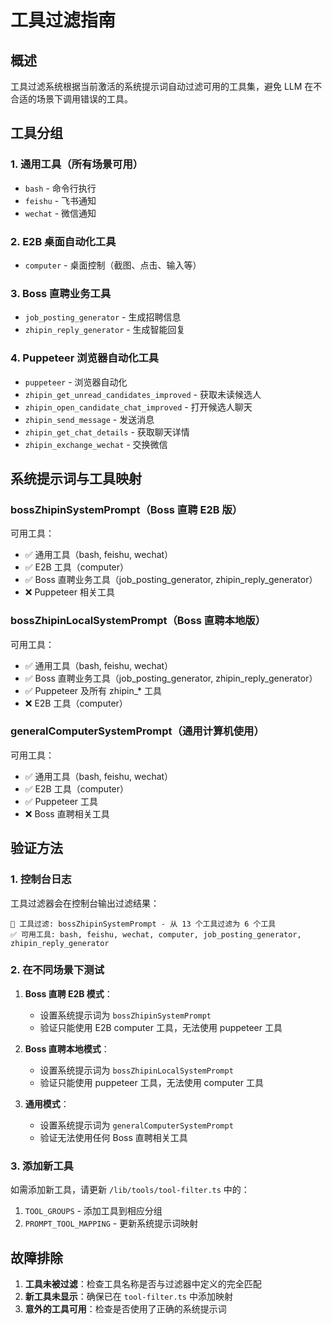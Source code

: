 # 工具过滤指南

## 概述

工具过滤系统根据当前激活的系统提示词自动过滤可用的工具集，避免 LLM 在不合适的场景下调用错误的工具。

## 工具分组

### 1. 通用工具（所有场景可用）
- `bash` - 命令行执行
- `feishu` - 飞书通知
- `wechat` - 微信通知

### 2. E2B 桌面自动化工具
- `computer` - 桌面控制（截图、点击、输入等）

### 3. Boss 直聘业务工具
- `job_posting_generator` - 生成招聘信息
- `zhipin_reply_generator` - 生成智能回复

### 4. Puppeteer 浏览器自动化工具
- `puppeteer` - 浏览器自动化
- `zhipin_get_unread_candidates_improved` - 获取未读候选人
- `zhipin_open_candidate_chat_improved` - 打开候选人聊天
- `zhipin_send_message` - 发送消息
- `zhipin_get_chat_details` - 获取聊天详情
- `zhipin_exchange_wechat` - 交换微信

## 系统提示词与工具映射

### bossZhipinSystemPrompt（Boss 直聘 E2B 版）
可用工具：
- ✅ 通用工具（bash, feishu, wechat）
- ✅ E2B 工具（computer）
- ✅ Boss 直聘业务工具（job_posting_generator, zhipin_reply_generator）
- ❌ Puppeteer 相关工具

### bossZhipinLocalSystemPrompt（Boss 直聘本地版）
可用工具：
- ✅ 通用工具（bash, feishu, wechat）
- ✅ Boss 直聘业务工具（job_posting_generator, zhipin_reply_generator）
- ✅ Puppeteer 及所有 zhipin_* 工具
- ❌ E2B 工具（computer）

### generalComputerSystemPrompt（通用计算机使用）
可用工具：
- ✅ 通用工具（bash, feishu, wechat）
- ✅ E2B 工具（computer）
- ✅ Puppeteer 工具
- ❌ Boss 直聘相关工具

## 验证方法

### 1. 控制台日志
工具过滤器会在控制台输出过滤结果：
```
🔧 工具过滤: bossZhipinSystemPrompt - 从 13 个工具过滤为 6 个工具
✅ 可用工具: bash, feishu, wechat, computer, job_posting_generator, zhipin_reply_generator
```

### 2. 在不同场景下测试

1. **Boss 直聘 E2B 模式**：
   - 设置系统提示词为 `bossZhipinSystemPrompt`
   - 验证只能使用 E2B computer 工具，无法使用 puppeteer 工具

2. **Boss 直聘本地模式**：
   - 设置系统提示词为 `bossZhipinLocalSystemPrompt`
   - 验证只能使用 puppeteer 工具，无法使用 computer 工具

3. **通用模式**：
   - 设置系统提示词为 `generalComputerSystemPrompt`
   - 验证无法使用任何 Boss 直聘相关工具

### 3. 添加新工具
如需添加新工具，请更新 `/lib/tools/tool-filter.ts` 中的：
1. `TOOL_GROUPS` - 添加工具到相应分组
2. `PROMPT_TOOL_MAPPING` - 更新系统提示词映射

## 故障排除

1. **工具未被过滤**：检查工具名称是否与过滤器中定义的完全匹配
2. **新工具未显示**：确保已在 `tool-filter.ts` 中添加映射
3. **意外的工具可用**：检查是否使用了正确的系统提示词